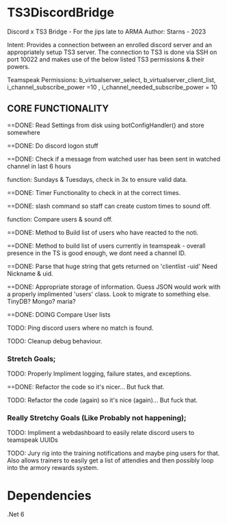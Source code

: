 # TS3DiscordBridge
Discord x TS3 Bridge - For the jips late to ARMA
Author: Starns - 2023

Intent: Provides a connection between an enrolled discord server and an appropriately setup TS3 server.
         The connection to TS3 is done via SSH on port 10022 and makes use of the below listed TS3 permissions & their powers.
         
Teamspeak Permissions: b_virtualserver_select,  b_virtualserver_client_list,
                       i_channel_subscribe_power =10 , i_channel_needed_subscribe_power = 10


## CORE FUNCTIONALITY
==DONE: Read Settings from disk using botConfigHandler() and store somewhere

==DONE: Do discord logon stuff

==DONE: Check if a message from watched user has been sent in watched channel in last 6 hours 

function: Sundays & Tuesdays, check in 3x to ensure valid data.

==DONE: Timer Functionality to check in at the correct times.

==DONE: slash command so staff can create custom times to sound off.
     
function: Compare users & sound off.      

==DONE: Method to Build list of users who have reacted to the noti.

==DONE: Method to build list of users currently in teamspeak - overall presence in the TS is good enough, we dont need a channel ID.

==DONE: Parse that huge string that gets returned on 'clientlist -uid' Need Nickname & uid.

==DONE:  Appropriate storage of information. Guess JSON would work with a properly implimented 'users' class. Look to migrate to something else. TinyDB? Mongo? maria?
             
==DONE: DOING Compare User lists

TODO: Ping discord users where no match is found.

TODO: Cleanup debug behaviour.

### Stretch Goals;
TODO: Properly Impliment logging, failure states, and exceptions.

==DONE: Refactor the code so it's nicer... But fuck that.

TODO: Refactor the code (again) so it's nice (again)... But fuck that.

### Really Stretchy Goals (Like Probably not happening);
TODO: Impliment a webdashboard to easily relate discord users to teamspeak UUIDs

TODO: Jury rig into the training notifications and maybe ping users for that. Also allows trainers to easily get a list of attendies and then possibly loop into the armory rewards system.



# Dependencies
.Net 6

